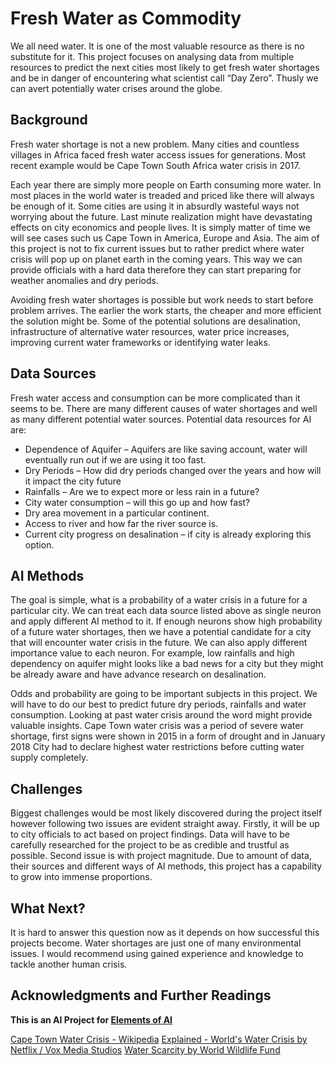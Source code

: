 # Fresh Water as Commodity
We all need water. It is one of the most valuable resource as there is no substitute for it. This project focuses on analysing data from multiple resources to predict the next cities most likely to get fresh water shortages and be in danger of encountering what scientist call “Day Zero”. Thusly we can avert potentially water crises around the globe.

## Background

Fresh water shortage is not a new problem. Many cities and countless villages in Africa faced fresh water access issues for generations. Most recent example would be Cape Town South Africa water crisis in 2017.

Each year there are simply more people on Earth consuming more water. In most places in the world water is treaded and priced like there will always be enough of it. Some cities are using it in absurdly wasteful ways not worrying about the future. Last minute realization might have devastating effects on city economics and people lives. It is simply matter of time we will see cases such us Cape Town in America, Europe and Asia.
The aim of this project is not to fix current issues but to rather predict where water crisis will pop up on planet earth in the coming years. This way we can provide officials with a hard data therefore they can start preparing for weather anomalies and dry periods.

Avoiding fresh water shortages is possible but work needs to start before problem arrives. The earlier the work starts, the cheaper and more efficient the solution might be. Some of the potential solutions are desalination, infrastructure of alternative water resources, water price increases, improving current water frameworks or identifying water leaks.

## Data Sources

Fresh water access and consumption can be more complicated than it seems to be. There are many different causes of water shortages and well as many different potential water sources. Potential data resources for AI are:
* Dependence of Aquifer – Aquifers are like saving account, water will eventually run out if we are using it too fast. 
* Dry Periods – How did dry periods changed over the years and how will it impact the city future 
* Rainfalls – Are we to expect more or less rain in a future?
* City water consumption – will this go up and how fast?
* Dry area movement in a particular continent.
* Access to river and how far the river source is.
* Current city progress on desalination – if city is already exploring this option.

## AI Methods
The goal is simple, what is a probability of a water crisis in a future for a particular city. We can treat each data source listed above as single neuron and apply different AI method to it. If enough neurons show high probability of a future water shortages, then we have a potential candidate for a city that will encounter water crisis in the future. We can also apply different importance value to each neuron. For example, low rainfalls and high dependency on aquifer might looks like a bad news for a city but they might be already aware and have advance research on desalination.

Odds and probability are going to be important subjects in this project. We will have to do our best to predict future dry periods, rainfalls and water consumption. Looking at past water crisis around the word might provide valuable insights. Cape Town water crisis was a period of severe water shortage, first signs were shown in 2015 in a form of drought and in January 2018 City had to declare highest water restrictions before cutting water supply completely.

## Challenges
Biggest challenges would be most likely discovered during the project itself however following two issues are evident straight away. Firstly, it will be up to city officials to act based on project findings. Data will have to be carefully researched for the project to be as credible and trustful as possible. Second issue is with project magnitude. Due to amount of data, their sources and different ways of AI methods, this project has a capability to grow into immense proportions.

## What Next?
It is hard to answer this question now as it depends on how successful this projects become. Water shortages are just one of many environmental issues. I would recommend using gained experience and knowledge to tackle another human crisis.


## Acknowledgments and Further Readings
**This is an AI Project for [Elements of AI](https://www.elementsofai.com/)**

[Cape Town Water Crisis - Wikipedia](https://en.wikipedia.org/wiki/Cape_Town_water_crisis)
[Explained - World's Water Crisis by Netflix / Vox Media Studios](https://www.youtube.com/watch?v=C65iqOSCZOY)
[Water Scarcity by World Wildlife Fund](https://www.worldwildlife.org/threats/water-scarcity)

